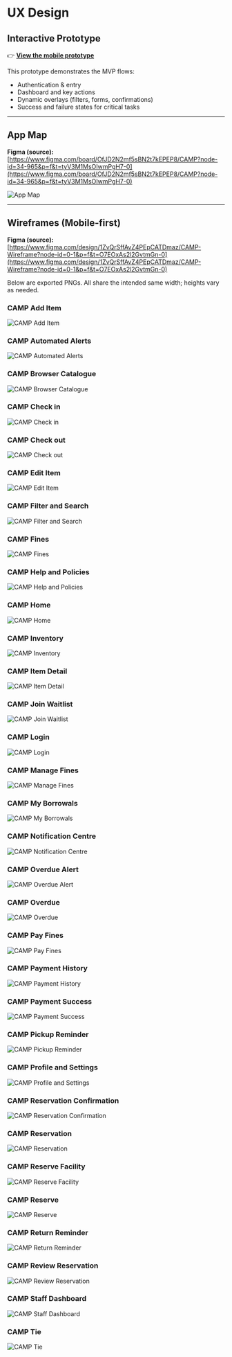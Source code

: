 # UX Design

## Interactive Prototype
👉 **[View the mobile prototype](https://www.figma.com/proto/1ZvQrSffAvZ4PEpCATDmaz/CAMP-Wireframe?node-id=24-1356&p=f&t=tyV3M1MsOIwmPgH7-0&scaling=scale-down&content-scaling=fixed&page-id=0%3A1&starting-point-node-id=24%3A1356)**

This prototype demonstrates the MVP flows:
- Authentication & entry
- Dashboard and key actions
- Dynamic overlays (filters, forms, confirmations)
- Success and failure states for critical tasks

---

## App Map
**Figma (source):** [https://www.figma.com/board/OfJD2N2mf5sBN2t7kEPEP8/CAMP?node-id=34-965&p=f&t=tyV3M1MsOIwmPgH7-0](https://www.figma.com/board/OfJD2N2mf5sBN2t7kEPEP8/CAMP?node-id=34-965&p=f&t=tyV3M1MsOIwmPgH7-0)

![App Map](ux-design/png/CAMP-App-Map.png)

---

## Wireframes (Mobile-first)
**Figma (source):** [https://www.figma.com/design/1ZvQrSffAvZ4PEpCATDmaz/CAMP-Wireframe?node-id=0-1&p=f&t=O7EOxAs2l2GvtmGn-0](https://www.figma.com/design/1ZvQrSffAvZ4PEpCATDmaz/CAMP-Wireframe?node-id=0-1&p=f&t=O7EOxAs2l2GvtmGn-0)

Below are exported PNGs. All share the intended same width; heights vary as needed.

### CAMP Add Item
![CAMP Add Item](4-final-camp/ux-design/png/CAMP-Add-Item.png)

### CAMP Automated Alerts
![CAMP Automated Alerts](4-final-camp/ux-design/png/CAMP-Automated-Alerts.png)

### CAMP Browser Catalogue
![CAMP Browser Catalogue](4-final-camp/ux-design/png/CAMP-Browser-Catalogue.png)

### CAMP Check in
![CAMP Check in](4-final-camp/ux-design/png/CAMP-Check-in.png)

### CAMP Check out
![CAMP Check out](4-final-camp/ux-design/png/CAMP-Check-out.png)

### CAMP Edit Item
![CAMP Edit Item](4-final-camp/ux-design/png/CAMP-Edit-Item.png)

### CAMP Filter and Search
![CAMP Filter and Search](4-final-camp/ux-design/png/CAMP-Filter-and-Search.png)

### CAMP Fines
![CAMP Fines](4-final-camp/ux-design/png/CAMP-Fines.png)

### CAMP Help and Policies
![CAMP Help and Policies](4-final-camp/ux-design/png/CAMP-Help-and-Policies.png)

### CAMP Home
![CAMP Home](4-final-camp/ux-design/png/CAMP-Home.png)

### CAMP Inventory
![CAMP Inventory](4-final-camp/ux-design/png/CAMP-Inventory.png)

### CAMP Item Detail
![CAMP Item Detail](4-final-camp/ux-design/png/CAMP-Item-Detail.png)

### CAMP Join Waitlist
![CAMP Join Waitlist](4-final-camp/ux-design/png/CAMP-Join-Waitlist.png)

### CAMP Login
![CAMP Login](4-final-camp/ux-design/png/CAMP-Login.png)

### CAMP Manage Fines
![CAMP Manage Fines](4-final-camp/ux-design/png/CAMP-Manage-Fines.png)

### CAMP My Borrowals
![CAMP My Borrowals](4-final-camp/ux-design/png/CAMP-My-Borrowals.png)

### CAMP Notification Centre
![CAMP Notification Centre](4-final-camp/ux-design/png/CAMP-Notification-Centre.png)

### CAMP Overdue Alert
![CAMP Overdue Alert](4-final-camp/ux-design/png/CAMP-Overdue-Alert.png)

### CAMP Overdue
![CAMP Overdue](4-final-camp/ux-design/png/CAMP-Overdue.png)

### CAMP Pay Fines
![CAMP Pay Fines](4-final-camp/ux-design/png/CAMP-Pay-Fines.png)

### CAMP Payment History
![CAMP Payment History](4-final-camp/ux-design/png/CAMP-Payment-History.png)

### CAMP Payment Success
![CAMP Payment Success](ux-design/png/CAMP-Payment-Success.png)

### CAMP Pickup Reminder
![CAMP Pickup Reminder](4-final-camp/ux-design/png/CAMP-Pickup-Reminder.png)

### CAMP Profile and Settings
![CAMP Profile and Settings](4-final-camp/ux-design/png/CAMP-Profile-and-Settings.png)

### CAMP Reservation Confirmation
![CAMP Reservation Confirmation](4-final-camp/ux-design/png/CAMP-Reservation-Confirmation.png)

### CAMP Reservation
![CAMP Reservation](4-final-camp/ux-design/png/CAMP-Reservation.png)

### CAMP Reserve Facility
![CAMP Reserve Facility](4-final-camp/ux-design/png/CAMP-Reserve-Facility.png)

### CAMP Reserve
![CAMP Reserve](4-final-camp/ux-design/png/CAMP-Reserve.png)

### CAMP Return Reminder
![CAMP Return Reminder](4-final-camp/ux-design/png/CAMP-Return-Reminder.png)

### CAMP Review Reservation
![CAMP Review Reservation](4-final-camp/ux-design/png/CAMP-Review-Reservation.png)

### CAMP Staff Dashboard
![CAMP Staff Dashboard](4-final-camp/ux-design/png/CAMP-Staff-Dashboard.png)

### CAMP Tie
![CAMP Tie](4-final-camp/ux-design/png/CAMP-Tie.png)
